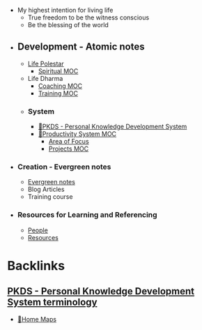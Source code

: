 - My highest intention for living life
    - True freedom to be the witness conscious
    - Be the blessing of the world
- ## Development - Atomic notes
    - [Life Polestar](<Life Polestar.md>)
        - [Spiritual MOC](<Spiritual MOC.md>)
    - Life Dharma
        - [Coaching MOC](<Coaching MOC.md>)
        - [Training MOC](<Training MOC.md>)
    - ### System
        - [🌱PKDS - Personal Knowledge Development System ](<🌱PKDS - Personal Knowledge Development System .md>)
        - [🧭Productivity System MOC ](<🧭Productivity System MOC .md>)
            - [Area of Focus](<Area of Focus.md>)
            - [Projects MOC](<Projects MOC.md>)
- ### Creation - Evergreen notes
    - [Evergreen notes](<Evergreen notes.md>)
    - Blog Articles
    - Training course
- ### Resources for Learning and Referencing
    - [People](<People.md>)
    - [Resources](<Resources.md>)

# Backlinks
## [PKDS - Personal Knowledge Development System terminology](<PKDS - Personal Knowledge Development System terminology.md>)
- [🏡Home Maps](<🏡Home Maps.md>)

